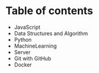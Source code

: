 # Table of contents

* JavaScript
* Data Structures and Algorithm
* Python
* MachineLearning
* Server
* Git with GitHub
* Docker

